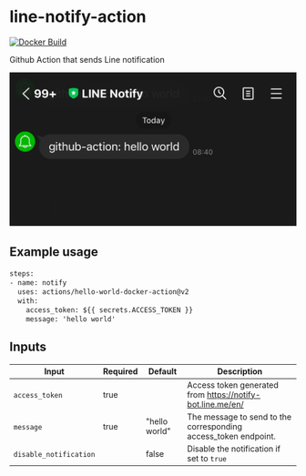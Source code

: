 # line-notify-action
[![Docker Build](https://github.com/guyzsarun/line-notify-action/actions/workflows/docker-build.yml/badge.svg)](https://github.com/guyzsarun/line-notify-action/actions/workflows/docker-build.yml)

Github Action that sends Line notification

![notify-action](./assets/line-notify-action.png)

## Example usage

```
steps:
- name: notify
  uses: actions/hello-world-docker-action@v2
  with:
    access_token: ${{ secrets.ACCESS_TOKEN }}
    message: 'hello world'
```

## Inputs

| **Input**              	| **Required** 	| **Default**   	| **Description**                                                 	|
|------------------------	|--------------	|---------------	|-----------------------------------------------------------------	|
| `access_token`         	| true         	|               	| Access token generated from https://notify-bot.line.me/en/      	|
| `message`              	| true         	| "hello world" 	| The message to send to the corresponding access_token endpoint. 	|
| `disable_notification` 	|              	| false         	| Disable the notification if set to `true`                       	|